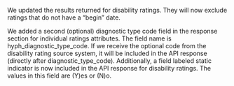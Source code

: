 We updated the results returned for disability ratings. They will now exclude ratings that do not have a “begin” date.

We added a second (optional) diagnostic type code field in the response section for individual ratings attributes. The field name is hyph_diagnostic_type_code.
If we receive the optional code from the disability rating source system, it will be included in the API response (directly after diagnostic_type_code).
Additionally, a field labeled static indicator is now included in the API response for disability ratings. The values in this field are (Y)es or (N)o.

